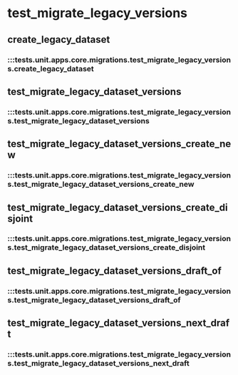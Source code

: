 # test_migrate_legacy_versions

## create_legacy_dataset

### :::tests.unit.apps.core.migrations.test_migrate_legacy_versions.create_legacy_dataset

## test_migrate_legacy_dataset_versions

### :::tests.unit.apps.core.migrations.test_migrate_legacy_versions.test_migrate_legacy_dataset_versions

## test_migrate_legacy_dataset_versions_create_new

### :::tests.unit.apps.core.migrations.test_migrate_legacy_versions.test_migrate_legacy_dataset_versions_create_new

## test_migrate_legacy_dataset_versions_create_disjoint

### :::tests.unit.apps.core.migrations.test_migrate_legacy_versions.test_migrate_legacy_dataset_versions_create_disjoint

## test_migrate_legacy_dataset_versions_draft_of

### :::tests.unit.apps.core.migrations.test_migrate_legacy_versions.test_migrate_legacy_dataset_versions_draft_of

## test_migrate_legacy_dataset_versions_next_draft

### :::tests.unit.apps.core.migrations.test_migrate_legacy_versions.test_migrate_legacy_dataset_versions_next_draft

